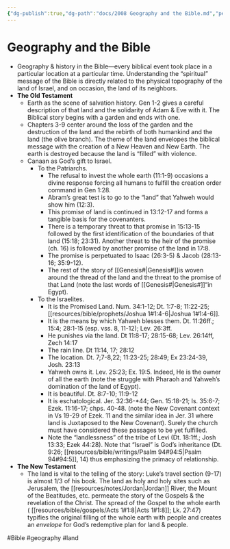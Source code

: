 ```yaml
---
{"dg-publish":true,"dg-path":"docs/2008 Geography and the Bible.md","permalink":"/docs/2008-geography-and-the-bible/","noteIcon":"","created":2008}
---
```



# Geography and the Bible


*   Geography & history in the Bible—every biblical event took place in a particular location at a particular time. Understanding the “spiritual” message of the Bible is directly related to the physical topography of the land of Israel, and on occasion, the land of its neighbors.
*   **The Old Testament**
    *   Earth as the scene of salvation history. Gen 1-2 gives a careful description of that land and the solidarity of Adam & Eve with it. The Biblical story begins with a garden and ends with one.
    *   Chapters 3-9 center around the loss of the garden and the destruction of the land and the rebirth of both humankind and the land (the olive branch). The theme of the land envelopes the biblical message with the creation of a New Heaven and New Earth. The earth is destroyed because the land is “filled” with violence.
    *   Canaan as God’s gift to Israel.
        *   To the Patriarchs.
            *   The refusal to invest the whole earth (11:1-9) occasions a divine response forcing all humans to fulfill the creation order command in Gen 1:28.
            *   Abram’s great test is to go to the “land” that Yahweh would show him (12:3).
            *   This promise of land is continued in 13:12-17 and forms a tangible basis for the covenanters.
            *   There is a temporary threat to that promise in 15:13-15 followed by the first identification of the boundaries of that land (15:18; 23:31). Another threat to the heir of the promise (ch. 16) is followed by another promise of the land in 17:8.
            *   The promise is perpetuated to Isaac (26:3-5) & Jacob (28:13-16; 35:9-12).
            *   The rest of the story of [[Genesis#\|Genesis#]]is woven around the thread of the land and the threat to the promise of that Land (note the last words of [[Genesis#\|Genesis#]]“in Egypt).
        *   To the Israelites.
            *   It is the Promised Land. Num. 34:1-12; Dt. 1:7-8; 11:22-25; [[resources/bible/prophets/Joshua 1#1:4-6\|Joshua 1#1:4-6]].
            *   It is the means by which Yahweh blesses them. Dt. 11:26ff.; 15:4; 28:1-15 (esp. vss. 8, 11-12); Lev. 26:3ff.
            *   He punishes via the land. Dt 11:8-17; 28:15-68; Lev. 26:14ff, Zech 14:17
            *   The rain line. Dt 11:14, 17; 28:12
            *   The location. Dt. 7;7-8,22; 11:23-25; 28:49; Ex 23:24-39, Josh. 23:13
            *   Yahweh owns it. Lev. 25:23; Ex. 19:5. Indeed, He is the owner of all the earth (note the struggle with Pharaoh and Yahweh’s domination of the land of Egypt).
            *   It is beautiful. Dt. 8:7-10; 11:9-12
            *   It is eschatological. Jer. 32:36-*44; Gen. 15:18-21; Is. 35:6-7; Ezek. 11:16-17; chps. 40-48. (note the New Covenant context in Vs 19-29 of Ezek. 11 and the similar idea in Jer. 31 where land is Juxtaposed to the New Covenant). Surely the church must have considered these passages to be yet fulfilled.
            *   Note the “landlessness” of the tribe of Levi (Dt. 18:1ff.; Josh 13:33; Ezek 44:28). Note that “Israel” is God’s inheritance (Dt. 9:26; [[resources/bible/writings/Psalm 94#94:5\|Psalm 94#94:5]], 14) thus emphasizing the primacy of relationship.
*   **The New Testament**
    *   The land is vital to the telling of the story: Luke’s travel section (9-17) is almost 1/3 of his book. The land as holy and holy sites such as Jerusalem, the [[resources/notes/Jordan\|Jordan]] River, the Mount of the Beatitudes, etc. permeate the story of the Gospels & the revelation of the Christ. The spread of the Gospel to the whole earth ( [[resources/bible/gospels/Acts 1#1:8\|Acts 1#1:8]]; Lk. 27:47) typifies the original filling of the whole earth with people and creates an _envelope_ for God’s redemptive plan for land & people.

#Bible #geography #land
